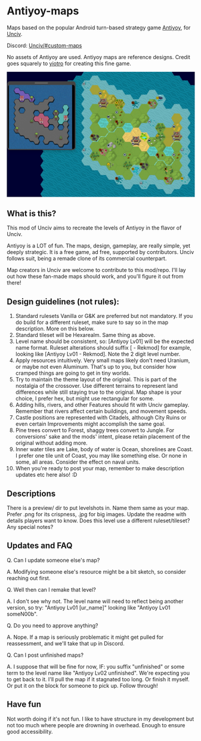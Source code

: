 # Antiyoy-maps
Maps based on the popular Android turn-based strategy game [Antiyoy](https://play.google.com/store/apps/details?id=yio.tro.antiyoy.android), for [Unciv](https://play.google.com/store/apps/details?id=com.unciv.app).

Discord: [Unciv/#custom-maps](https://discord.com/channels/586194543280390151/1020315309783138324/threads/1108871215818481755)

No assets of Antiyoy are used. Antiyoy maps are reference designs. Credit goes squarely to [yiotro](https://github.com/yiotro/Antiyoy) for creating this fine game.

![](/preview/Antiyoy%20Lv01.jpg)

## What is this?
This mod of Unciv aims to recreate the levels of Antiyoy in the flavor of Unciv.

Antiyoy is a LOT of fun. The maps, design, gameplay, are really simple, yet deeply strategic. It is a free game, ad free, supported by contributors. Unciv follows suit, being a remade clone of its commercial counterpart.

Map creators in Unciv are welcome to contribute to this mod/repo. I'll lay out how these fan-made maps should work, and you'll figure it out from there!

## Design guidelines (not rules):
1. Standard rulesets Vanilla or G&K are preferred but not mandatory. If you do build for a different ruleset, make sure to say so in the map description. More on this below.
2. Standard tileset will be Hexarealm. Same thing as above.
3. Level name should be consistent, so: [Antiyoy Lv01] will be the expected name format. Ruleset alterations should suffix [ - Rekmod] for example, looking like [Antiyoy Lv01 - Rekmod]. Note the 2 digit level number.
4. Apply resources intuitively. Very small maps likely don't need Uranium, or maybe not even Aluminum. That's up to you, but consider how cramped things are going to get in tiny worlds.
5. Try to maintain the theme layout of the original. This is part of the nostalgia of the crossover. Use different terrains to represent land differences while still staying true to the original. Map shape is your choice, I prefer hex, but might use rectangular for some.
6. Adding hills, rivers, and other Features should fit with Unciv gameplay. Remember that rivers affect certain buildings, and movement speeds.
7. Castle positions are represented with Citadels, although City Ruins or even certain Improvements might accomplish the same goal.
8. Pine trees convert to Forest, shaggy trees convert to Jungle. For conversions' sake and the mods' intent, please retain placement of the original without adding more.
9. Inner water tiles are Lake, body of water is Ocean, shorelines are Coast. I prefer one tile unit of Coast, you may like something else. Or none in some, all areas. Consider the effect on naval units.
10. When you're ready to post your map, remember to make description updates etc here also! :D

## Descriptions
There is a preview/ dir to put levelshots in. Name them same as your map. Prefer .png for its crispness, .jpg for big images.
Update the readme with details players want to know. Does this level use a different ruleset/tileset? Any special notes?

## Updates and FAQ
Q. Can I update someone else's map?

A. Modifying someone else's resource might be a bit sketch, so consider reaching out first.

Q. Well then can I remake that level?

A. I don't see why not. The level name will need to reflect being another version, so try: "Antiyoy Lv01 [ur_name]" looking like "Antiyoy Lv01 someN00b".

Q. Do you need to approve anything?

A. Nope. If a map is seriously problematic it might get pulled for reassessment, and we'll take that up in Discord.

Q. Can I post unfinished maps?

A. I suppose that will be fine for now, IF: you suffix "unfinished" or some term to the level name like "Antiyoy Lv02 unfinished". We're expecting you to get back to it. I'll pull the map if it stagnated too long. Or finish it myself. Or put it on the block for someone to pick up. Follow through!

## Have fun
Not worth doing if it's not fun. I like to have structure in my development but not too much where people are drowning in overhead. Enough to ensure good accessibility.
